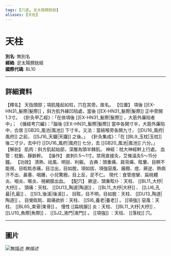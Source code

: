 ```yaml
---
tags: [穴道, 足太陽膀胱經]
aliases: [天柱]
---
```


# 天柱

**別名**: 無別名  
**經絡**: 足太陽膀胱經  
**國際代碼**: BL10  

---

## 詳細資料
【釋名】
天指頭部；項肌隆起如柱，穴在其旁。故名。
【位置】
項後 [[EX-HN31_髮際|髮際]] ，斜方肌外緣凹陷處，當後 [[EX-HN31_髮際|髮際]] 正中旁開1.3寸。
《針灸甲乙經》：「在俠項後 [[EX-HN31_髮際|髮際]] ，大筋外廉陷者中」；
《循經考穴編》：「腦後 [[EX-HN31_髮際|髮際]] 當中各開寸半，大筋外廉陷中，合居 [[GB20_風池|風池]] 下寸半。又法：當結喉旁各開九寸， [[DU16_風府|風府]] 之前， [[SJ16_天牖|天牖]] 之後。」
《針灸集成》：「在 [[BL9_玉枕|玉枕]] 後二寸少，去中行 [[DU16_風府|風府]] 七分，去 [[GB20_風池|風池]] 六分。」
【解剖】
肌肉：斜方肌起始部，深層為頭半棘肌。
神經：枕大神經幹上行處。
血管：枕動、靜脈幹。
【操作】
直刺0.5～1寸。禁用直接灸，艾條溫灸5～15分鐘。
【功效】
清熱、祛風、明目、利竅。
古典：頭重痛、肩背痛、眩暈、目瞑不能視、目䀮䀮赤痛，目泣出，目如脫，項如拔、項強惡風、癲癇、痙、厥逆、熱病汗不出、鼻塞、咽腫，小兒驚癇，目上反，足不仁。
現代：食管痙攣、扁桃體炎、咽炎、喉炎、視網膜出血。
【配穴】
厥逆、頭重眩仆：天柱、 [[BL11_大杼|大杼]] 。
頭痛：天柱、 [[DU13_陶道|陶道]] 、 [[BL11_大杼|大杼]] 、 [[LU6_孔最|孔最]] 、 [[SI3_後溪|後溪]] 。
目眩，目不明，目如脫：天柱、 [[DU13_陶道|陶道]] 。
目覺䀮䀮、肩痛欲折：天柱、 [[SI6_養老|養老]] 。 [[項強]] 惡風：天柱、 [[BL65_束骨|束骨]] 。
慢性 [[扁桃腺]] 炎：天柱、 [[BL11_大杼|大杼]] 、 [[LU10_魚際|魚際]] 、 [[SJ2_液門|液門]] 。 [[項強]] ：天柱、 [[落枕]] 穴。

---

## 圖片
![無描述](https://yibian.hopto.org/pic/shu16/246.gif)
_無描述_

